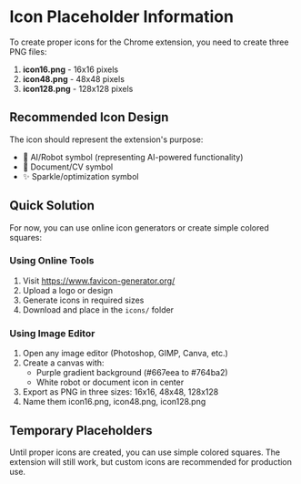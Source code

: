 # Icon Placeholder Information

To create proper icons for the Chrome extension, you need to create three PNG files:

1. **icon16.png** - 16x16 pixels
2. **icon48.png** - 48x48 pixels  
3. **icon128.png** - 128x128 pixels

## Recommended Icon Design

The icon should represent the extension's purpose:
- 🤖 AI/Robot symbol (representing AI-powered functionality)
- 📄 Document/CV symbol
- ✨ Sparkle/optimization symbol

## Quick Solution

For now, you can use online icon generators or create simple colored squares:

### Using Online Tools
1. Visit https://www.favicon-generator.org/
2. Upload a logo or design
3. Generate icons in required sizes
4. Download and place in the `icons/` folder

### Using Image Editor
1. Open any image editor (Photoshop, GIMP, Canva, etc.)
2. Create a canvas with:
   - Purple gradient background (#667eea to #764ba2)
   - White robot or document icon in center
3. Export as PNG in three sizes: 16x16, 48x48, 128x128
4. Name them icon16.png, icon48.png, icon128.png

## Temporary Placeholders

Until proper icons are created, you can use simple colored squares.
The extension will still work, but custom icons are recommended for production use.
